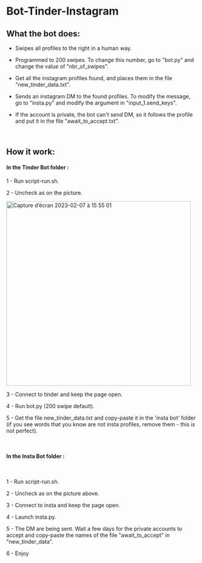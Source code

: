 # Bot-Tinder-Instagram


<h2>What the bot does:</h2>

- Swipes all profiles to the right in a human way.

- Programmed to 200 swipes. To change this number, go to "bot.py" and change the value of "nbr_of_swipes".

- Get all the instagram profiles found, and places them in the file "new_tinder_data.txt".

- Sends an instagram DM to the found profiles. To modify the message, go to "insta.py" and modify the argument in "input_1.send_keys".

- If the account is private, the bot can't send DM, so it follows the profile and put it in the file "await_to_accept.txt".

<br>
<h2>How it work:</h2>

<h4><strong>In the Tinder Bot folder :</strong></h4>


1 - Run script-run.sh.

2 - Uncheck as on the picture.

<img width="486" alt="Capture d’écran 2023-02-07 à 15 55 01" src="https://user-images.githubusercontent.com/84441663/217630495-1a65d640-4774-4528-9577-c93ab2f69c2b.png">

3 - Connect to tinder and keep the page open.

4 - Run bot.py (200 swipe default).

5 - Get the file new_tinder_data.txt and copy-paste it in the 'insta bot' folder (if you see words that you know are not insta profiles, remove them - this is not perfect).

<br>
<h4><strong>In the Insta Bot folder :</strong></h4>
<br>

1 - Run script-run.sh.

2 - Uncheck as on the picture above.

3 - Connect to insta and keep the page open.

4 - Launch insta.py.

5 - The DM are being sent. Wait a few days for the private accounts to accept and copy-paste the names of the file "await_to_accept" in "new_tinder_data".

6 - Enjoy

